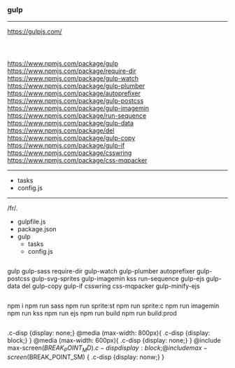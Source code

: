 ### gulp
---

https://gulpjs.com/

```js

```

```
```

```
```


https://www.npmjs.com/package/gulp
https://www.npmjs.com/package/require-dir
https://www.npmjs.com/package/gulp-watch
https://www.npmjs.com/package/gulp-plumber
https://www.npmjs.com/package/autoprefixer
https://www.npmjs.com/package/gulp-postcss
https://www.npmjs.com/package/gulp-imagemin
https://www.npmjs.com/package/run-sequence
https://www.npmjs.com/package/gulp-data
https://www.npmjs.com/package/del
https://www.npmjs.com/package/gulp-copy
https://www.npmjs.com/package/gulp-if
https://www.npmjs.com/package/csswring
https://www.npmjs.com/package/css-mqpacker

---

- tasks
- config.js

---
/fr/.
- gulpfile.js
- package.json
- gulp
  - tasks
  - config.js
```

```
gulp
gulp-sass
require-dir
gulp-watch
gulp-plumber
autoprefixer
gulp-postcss
gulp-svg-sprites
gulp-imagemin
kss
run-sequence
gulp-ejs
gulp-data
del
gulp-copy
gulp-if
csswring
css-mqpacker
gulp-minify-ejs

```

```
npm i
npm run sass
npm run sprite:st
npm run sprite:c
npm run imagemin
npm run kss
npm run ejs
npm run build
npm run build:prod

```

```
.c-disp {display: none;}
@media (max-width: 800px){
  .c-disp {display: block;}
}
@media (max-width: 600px){
  .c-disp {display: none;}
}
@include max-screen($BREAK_POINT_MD) {
  .c-disp {display: block;}
}
@include max-screen($BREAK_POINT_SM) {
  .c-disp {display: nonw;}
}

<meta name="viewport" content="width=device-width, initial-scale=1">

```











